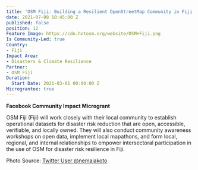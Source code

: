 ```yaml
---
title: 'OSM Fiji: Building a Resilient OpenStreetMap Community in Fiji'
date: 2021-07-08 10:45:00 Z
published: false
position: 12
Feature Image: https://cdn.hotosm.org/website/OSM+Fiji.png
Is Community-Led: true
Country:
- Fiji
Impact Area:
- Disasters & Climate Resilience
Partner:
- OSM Fiji
Duration:
  Start Date: 2021-03-01 00:00:00 Z
Micrograntee: true
---
```


**Facebook Community Impact Microgrant**

OSM Fiji (Fiji) will work closely with their local community to establish operational datasets for disaster risk reduction that are open, accessible, verifiable, and locally owned. They will also conduct community awareness workshops on open data, implement local mapathons, and form local, regional, and internal relationships to empower intersectoral participation in the use of OSM for disaster risk resilience in Fiji.

Photo Source: [Twitter User @nemaiakoto](https://twitter.com/nemaiakoto/status/1329608218247458816)